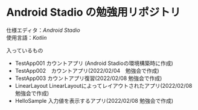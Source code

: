 # Android Stadio の勉強用リポジトリ

仕様エディタ：*Android Stadio*<br>
使用言語：*Kotlin*

入っているもの<br>
- TestApp001 カウントアプリ (Android Stadioの環境構築時に作成)
- TestApp002　カウントアプリ(2022/02/04　勉強会で作成)
- TestApp003 カウントアプリ復習(2022/02/08 勉強会で作成)
- LinearLayout LinearLayoutによってレイアウトされたアプリ(2022/02/08 勉強会で作成)
- HelloSample 入力値を表示するアプリ(2022/02/08 勉強会で作成)
